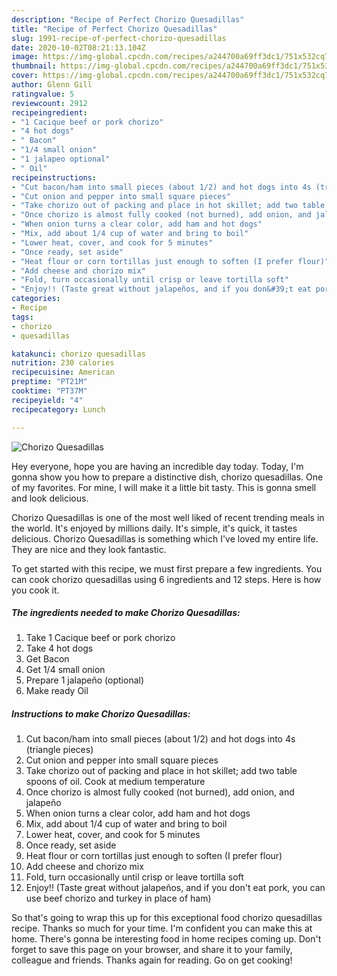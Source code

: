 ```yaml
---
description: "Recipe of Perfect Chorizo Quesadillas"
title: "Recipe of Perfect Chorizo Quesadillas"
slug: 1991-recipe-of-perfect-chorizo-quesadillas
date: 2020-10-02T08:21:13.104Z
image: https://img-global.cpcdn.com/recipes/a244700a69ff3dc1/751x532cq70/chorizo-quesadillas-recipe-main-photo.jpg
thumbnail: https://img-global.cpcdn.com/recipes/a244700a69ff3dc1/751x532cq70/chorizo-quesadillas-recipe-main-photo.jpg
cover: https://img-global.cpcdn.com/recipes/a244700a69ff3dc1/751x532cq70/chorizo-quesadillas-recipe-main-photo.jpg
author: Glenn Gill
ratingvalue: 5
reviewcount: 2912
recipeingredient:
- "1 Cacique beef or pork chorizo"
- "4 hot dogs"
- " Bacon"
- "1/4 small onion"
- "1 jalapeo optional"
- " Oil"
recipeinstructions:
- "Cut bacon/ham into small pieces (about 1/2) and hot dogs into 4s (triangle pieces)"
- "Cut onion and pepper into small square pieces"
- "Take chorizo out of packing and place in hot skillet; add two table spoons of oil. Cook at medium temperature"
- "Once chorizo is almost fully cooked (not burned), add onion, and jalapeño"
- "When onion turns a clear color, add ham and hot dogs"
- "Mix, add about 1/4 cup of water and bring to boil"
- "Lower heat, cover, and cook for 5 minutes"
- "Once ready, set aside"
- "Heat flour or corn tortillas just enough to soften (I prefer flour)"
- "Add cheese and chorizo mix"
- "Fold, turn occasionally until crisp or leave tortilla soft"
- "Enjoy!! (Taste great without jalapeños, and if you don&#39;t eat pork, you can use beef chorizo and turkey in place of ham)"
categories:
- Recipe
tags:
- chorizo
- quesadillas

katakunci: chorizo quesadillas 
nutrition: 230 calories
recipecuisine: American
preptime: "PT21M"
cooktime: "PT37M"
recipeyield: "4"
recipecategory: Lunch

---
```



![Chorizo Quesadillas](https://img-global.cpcdn.com/recipes/a244700a69ff3dc1/751x532cq70/chorizo-quesadillas-recipe-main-photo.jpg)

Hey everyone, hope you are having an incredible day today. Today, I'm gonna show you how to prepare a distinctive dish, chorizo quesadillas. One of my favorites. For mine, I will make it a little bit tasty. This is gonna smell and look delicious.

Chorizo Quesadillas is one of the most well liked of recent trending meals in the world. It's enjoyed by millions daily. It's simple, it's quick, it tastes delicious. Chorizo Quesadillas is something which I've loved my entire life. They are nice and they look fantastic.




To get started with this recipe, we must first prepare a few ingredients. You can cook chorizo quesadillas using 6 ingredients and 12 steps. Here is how you cook it.

<!--inarticleads1-->

##### The ingredients needed to make Chorizo Quesadillas:

1. Take 1 Cacique beef or pork chorizo
1. Take 4 hot dogs
1. Get  Bacon
1. Get 1/4 small onion
1. Prepare 1 jalapeño (optional)
1. Make ready  Oil




<!--inarticleads2-->

##### Instructions to make Chorizo Quesadillas:

1. Cut bacon/ham into small pieces (about 1/2) and hot dogs into 4s (triangle pieces)
1. Cut onion and pepper into small square pieces
1. Take chorizo out of packing and place in hot skillet; add two table spoons of oil. Cook at medium temperature
1. Once chorizo is almost fully cooked (not burned), add onion, and jalapeño
1. When onion turns a clear color, add ham and hot dogs
1. Mix, add about 1/4 cup of water and bring to boil
1. Lower heat, cover, and cook for 5 minutes
1. Once ready, set aside
1. Heat flour or corn tortillas just enough to soften (I prefer flour)
1. Add cheese and chorizo mix
1. Fold, turn occasionally until crisp or leave tortilla soft
1. Enjoy!! (Taste great without jalapeños, and if you don&#39;t eat pork, you can use beef chorizo and turkey in place of ham)




So that's going to wrap this up for this exceptional food chorizo quesadillas recipe. Thanks so much for your time. I'm confident you can make this at home. There's gonna be interesting food in home recipes coming up. Don't forget to save this page on your browser, and share it to your family, colleague and friends. Thanks again for reading. Go on get cooking!

